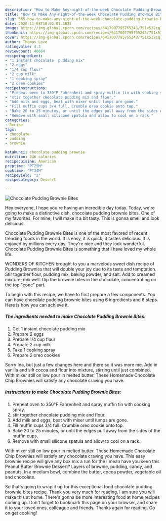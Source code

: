 ```yaml
---
description: "How to Make Any-night-of-the-week Chocolate Pudding Brownie Bites"
title: "How to Make Any-night-of-the-week Chocolate Pudding Brownie Bites"
slug: 565-how-to-make-any-night-of-the-week-chocolate-pudding-brownie-bites
date: 2020-11-08T10:02:01.303Z
image: https://img-global.cpcdn.com/recipes/6417007795765248/751x532cq70/chocolate-pudding-brownie-bites-recipe-main-photo.jpg
thumbnail: https://img-global.cpcdn.com/recipes/6417007795765248/751x532cq70/chocolate-pudding-brownie-bites-recipe-main-photo.jpg
cover: https://img-global.cpcdn.com/recipes/6417007795765248/751x532cq70/chocolate-pudding-brownie-bites-recipe-main-photo.jpg
author: Thomas Love
ratingvalue: 4.3
reviewcount: 40664
recipeingredient:
- "1 instant chocolate  pudding mix"
- "2 eggs"
- "1/4 cup flour"
- "2 cup milk"
- "1 cooking spray"
- "2 oreo cookies"
recipeinstructions:
- "Preheat oven to 350°F Fahrenheit and spray muffin tin with cooking spray."
- "stir together chocolate pudding mix and flour."
- "Add milk and eggs, beat with mixer until lumps are gone."
- "Fill muffin cups 3/4 full. Crumble oreo cookie onto top."
- "Bake 20 to 25 minutes, or until the edges pull away from the sides of the muffin cups."
- "Remove with small silicone spatula and allow to cool on a rack."
categories:
- Recipe
tags:
- chocolate
- pudding
- brownie

katakunci: chocolate pudding brownie 
nutrition: 246 calories
recipecuisine: American
preptime: "PT25M"
cooktime: "PT34M"
recipeyield: "2"
recipecategory: Dessert

---
```



![Chocolate Pudding Brownie Bites](https://img-global.cpcdn.com/recipes/6417007795765248/751x532cq70/chocolate-pudding-brownie-bites-recipe-main-photo.jpg)

Hey everyone, I hope you're having an incredible day today. Today, we're going to make a distinctive dish, chocolate pudding brownie bites. One of my favorites. For mine, I will make it a bit tasty. This is gonna smell and look delicious.

Chocolate Pudding Brownie Bites is one of the most favored of recent trending foods in the world. It is easy, it is quick, it tastes delicious. It is enjoyed by millions every day. They're nice and they look wonderful. Chocolate Pudding Brownie Bites is something that I have loved my whole life.

WONDERS OF KITCHEN brought to you a marvelous sweet dish recipe of Pudding Brownies that will double your joy due to its taste and temptation. Stir together flour, pudding mix, baking powder, and salt. Add to creamed mixture; mix well. Dip the brownie bites in the chocolate, concentrating on the top &#34;cone&#34; part.


To begin with this recipe, we have to first prepare a few components. You can have chocolate pudding brownie bites using 6 ingredients and 6 steps. Here is how you can achieve it.

<!--inarticleads1-->

##### The ingredients needed to make Chocolate Pudding Brownie Bites:

1. Get 1 instant chocolate  pudding mix
1. Prepare 2 eggs
1. Prepare 1/4 cup flour
1. Prepare 2 cup milk
1. Take 1 cooking spray
1. Prepare 2 oreo cookies


Sorry Ina, but just a few changes here and there so it was more me. Add in vanilla and sift cocoa and flour into mixture, stirring until just combined. With mixer still on low pour in melted butter. These Homemade Chocolate Chip Brownies will satisfy any chocolate craving you have. 

<!--inarticleads2-->

##### Instructions to make Chocolate Pudding Brownie Bites:

1. Preheat oven to 350°F Fahrenheit and spray muffin tin with cooking spray.
1. stir together chocolate pudding mix and flour.
1. Add milk and eggs, beat with mixer until lumps are gone.
1. Fill muffin cups 3/4 full. Crumble oreo cookie onto top.
1. Bake 20 to 25 minutes, or until the edges pull away from the sides of the muffin cups.
1. Remove with small silicone spatula and allow to cool on a rack.


With mixer still on low pour in melted butter. These Homemade Chocolate Chip Brownies will satisfy any chocolate craving you have. This easy brownie recipe will give any box mix a run for the I mean have you seen this Peanut Butter Brownie Dessert? Layers of brownie, pudding, candy, and peanuts. In a medium bowl, combine the butter, cocoa powder, vegetable oil and chocolate. 

So that's going to wrap it up for this exceptional food chocolate pudding brownie bites recipe. Thank you very much for reading. I am sure you will make this at home. There's gonna be more interesting food at home recipes coming up. Don't forget to bookmark this page on your browser, and share it to your loved ones, colleague and friends. Thanks again for reading. Go on get cooking!
